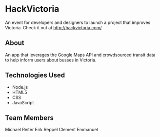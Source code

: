 # HackVictoria
An event for developers and designers to launch a project that improves Victoria.
Check it out at http://hackvictoria.com/

## About
An app that leverages the Google Maps API and crowdsourced transit data to help inform users about busses in Victoria.

## Technologies Used
- Node.js
- HTML5
- CSS
- JavaScript

## Team Members
Michael Reiter
Erik Reppel
Clement Emmanuel